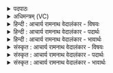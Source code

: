 <details><summary>पदपाठः</summary>

सु꣣ष꣡हा꣢। सु꣣। स꣡हा꣢꣯। सो꣣म। ता꣡नि꣢꣯। ते꣣। पुनाना꣡य꣢। प्र꣣भूवसो। प्रभु। वसो। व꣡र्ध꣢꣯। स꣣मु꣢द्रम्। स꣣म्। उ꣢द्रम्। उ꣣क्थ्य। १७६७।
</details>

<details><summary>अधिमन्त्रम् (VC)</summary>

- पवमानः सोमः
- नृमेध आङ्गिरसः
- गायत्री
- षड्जः
</details>

<details><summary>हिन्दी : आचार्य रामनाथ वेदालंकार - विषयः</summary>

अगले मन्त्र में परमेश्वर से प्रार्थना की गयी है।
</details>

<details><summary>हिन्दी : आचार्य रामनाथ वेदालंकार - पदार्थः</summary>

पदार्थान्वयभाषाः -  (हे प्रभूवसो) प्रचुर ऐश्वर्यवाले (सोम) जगत्पति,सर्वान्तर्यामी परमेश्वर ! (पुनानाय) स्वयं को पवित्र करनेवाले उपासक के लिये (ते) आपके (तानि) वे प्रसिद्ध तेज (सुषहा) भली-भाँति काम,क्रोध आदि रिपुओं को परास्त करनेवाले होवें। हे (उक्थ्य) प्रशंसनीय सोम अर्थात् चन्द्रमा के समान आह्लादक परमात्मदेव ! आप (समुद्रम्) ऐश्वर्य के समुद्र को (वर्ध) बढ़ाओ ॥३॥
</details>

<details><summary>हिन्दी : आचार्य रामनाथ वेदालंकार - भावार्थः</summary>

भावार्थभाषाः -  पूर्ण चन्द्रमा-रूप सोम जैसे पानी के समुद्र को बढ़ाता है,वैसे ही भक्ति के उपहारों से पूर्ण सोम परमेश्वर उपासक के लिए भौतिक और दिव्य ऐश्वर्य के समुद्र को बढ़ाता है ॥३॥
</details>

<details><summary>संस्कृत : आचार्य रामनाथ वेदालंकार - विषयः</summary>

अथ परमेश्वरः प्रार्थ्यते।
</details>

<details><summary>संस्कृत : आचार्य रामनाथ वेदालंकार - पदार्थः</summary>

पदार्थान्वयभाषाः -  हे (प्रभूवसो) प्रभूतैश्वर्य (सोम) जगत्पते सर्वान्तर्यामिन् परमेश ! (पुनानाय) स्वात्मानं पवित्रीकुर्वाणाय उपासकाय (ते) तव (तानि) प्रसिद्धानि तेजांसि (सुषहा) सुषहाणि सम्यक् कामक्रोधादिरिपूणामभिभवकराणि,सन्तु इति शेषः। हे (उक्थ्य) प्रशंसनीय सोम चन्द्रवदाह्लादक देव ! त्वम् (समुद्रम्) ऐश्वर्यसमुद्रम् (वर्ध) वर्धय।[रायः समुद्रांश्चतुरः। साम० ७० इति वचनात् समुद्रेणात्र ऐश्वर्यसमुद्रो गृह्यते]॥३॥
</details>

<details><summary>संस्कृत : आचार्य रामनाथ वेदालंकार - भावार्थः</summary>

भावार्थभाषाः -  पूर्णः सोमश्चन्द्रो यथा जलस्य समुद्रं वर्धयति तथैव भक्त्युपहारैः पूर्णः सोमः परमेश्वर उपासकाय भौतिकस्य दिव्यस्य चैश्वर्यस्य समुद्रं वर्धयति ॥३॥
</details>